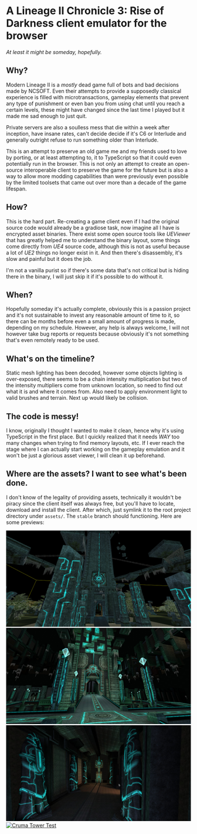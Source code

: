 # A Lineage II Chronicle 3: Rise of Darkness client emulator for the browser
_At least it might be someday, hopefully._

## Why?
Modern Lineage II is a _mostly_ dead game full of bots and bad decisions made by NCSOFT. Even their attempts to provide a supposedly classical experience is filled with microtransactions, gameplay elements that prevent any type of punishment or even ban you from using chat until you reach a certain levels, these might have changed since the last time I played but it made me sad enough to just quit.

Private servers are also a soulless mess that die within a week after inception, have insane rates, can't decide decide if it's C6 or Interlude and generally outright refuse to run something older than Interlude.

This is an attempt to preserve an old game me and my friends used to love by porting, or at least attempting to, it to TypeScript so that it could even potentially run in the browser. This is not only an attempt to create an open-source interoperable client to preserve the game for the future but is also a way to allow more modding capabilities than were previously even possible by the limited toolsets that came out over more than a decade of the game lifespan.

## How?
This is the hard part. Re-creating a game client even if I had the original source code would already be a gradiose task, now imagine all I have is encrypted asset binaries. There exist some open source tools like _UEViewer_ that has greatly helped me to understand the binary layout, some things come directly from _UE4_ source code, although this is not as useful because a lot of _UE2_ things no longer exist in it. And then there's disassembly, it's slow and painful but it does the job.

I'm not a vanilla purist so if there's some data that's not critical but is hiding there in the binary, I will just skip it if it's possible to do without it.

## When?
Hopefully someday it's actually complete, obviously this is a passion project and it's not sustainable to invest any reasonable amount of time to it, so there can be months before even a small amount of progress is made, depending on my schedule. However, any help is always welcome, I will not however take bug reports or requests because obviously it's not something that's even remotely ready to be used.

## What's on the timeline?
Static mesh lighting has been decoded, however some objects lighting is over-exposed, there seems to be a chain intensity multiplication but two of the intensity multipliers come from unknown location, so need to find out what it is and where it comes from. Also need to apply environment light to valid brushes and terrain. Next up would likely be collision.

## The code is messy!
I know, originally I thought I wanted to make it clean, hence why it's using TypeScript in the first place. But I quickly realized that it needs *WAY* too many changes when trying to find memory layouts, etc. If I ever reach the stage where I can actually start working on the gameplay emulation and it won't be just a glorious asset viewer, I will clean it up beforehand.

## Where are the assets? I want to see what's been done.
I don't know of the legality of providing assets, technically it wouldn't be piracy since the client itself was always free, but you'll have to locate, download and install the client. After which, just symlink it to the root project directory under `assets/`. The `stable` branch should functioning. Here are some previews:

![](docs/tower_outside.jpg)
![](docs/tower_inside.jpg)
![](docs/tower_statues.jpg)
[![Cruma Tower Test](https://img.youtube.com/vi/rMIO8UZ8ObE/0.jpg)](https://www.youtube.com/watch?v=rMIO8UZ8ObE)

